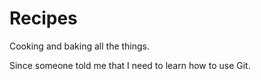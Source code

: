Recipes
=======

Cooking and baking all the things. 

Since someone told me that I need to learn how to use Git. 
